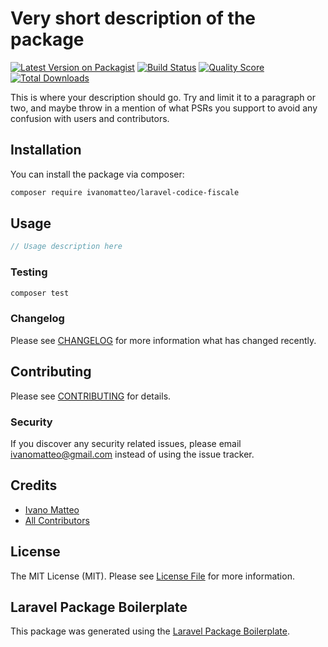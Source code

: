 # Very short description of the package

[![Latest Version on Packagist](https://img.shields.io/packagist/v/ivanomatteo/laravel-codice-fiscale.svg?style=flat-square)](https://packagist.org/packages/ivanomatteo/laravel-codice-fiscale)
[![Build Status](https://img.shields.io/travis/ivanomatteo/laravel-codice-fiscale/master.svg?style=flat-square)](https://travis-ci.org/ivanomatteo/laravel-codice-fiscale)
[![Quality Score](https://img.shields.io/scrutinizer/g/ivanomatteo/laravel-codice-fiscale.svg?style=flat-square)](https://scrutinizer-ci.com/g/ivanomatteo/laravel-codice-fiscale)
[![Total Downloads](https://img.shields.io/packagist/dt/ivanomatteo/laravel-codice-fiscale.svg?style=flat-square)](https://packagist.org/packages/ivanomatteo/laravel-codice-fiscale)

This is where your description should go. Try and limit it to a paragraph or two, and maybe throw in a mention of what PSRs you support to avoid any confusion with users and contributors.

## Installation

You can install the package via composer:

```bash
composer require ivanomatteo/laravel-codice-fiscale
```

## Usage

``` php
// Usage description here
```

### Testing

``` bash
composer test
```

### Changelog

Please see [CHANGELOG](CHANGELOG.md) for more information what has changed recently.

## Contributing

Please see [CONTRIBUTING](CONTRIBUTING.md) for details.

### Security

If you discover any security related issues, please email ivanomatteo@gmail.com instead of using the issue tracker.

## Credits

- [Ivano Matteo](https://github.com/ivanomatteo)
- [All Contributors](../../contributors)

## License

The MIT License (MIT). Please see [License File](LICENSE.md) for more information.

## Laravel Package Boilerplate

This package was generated using the [Laravel Package Boilerplate](https://laravelpackageboilerplate.com).